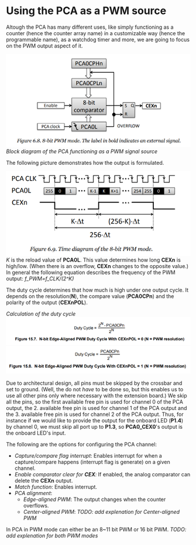# Using the PCA as a PWM source

Altough the PCA has many different uses, like simply functioning as a counter (hence the counter array name) in a customizable way (hence the programmable name), as a watchdog timer and more, we are going to focus on the PWM output aspect of it.

![PWM mode of the PCA](PCA_in_PWM_mode.png)
*Block diagram of the PCA functioning as a PWM signal source*

The following picture demonstrates how the output is formulated.

![Output generation of the PCA in PWM mode](PCA_in_PWM_mode_output.png)
*K* is the reload value of **PCA0L**. This value determines how long **CEXn** is high/low. (When there is an overflow, **CEXn** changes to the opposite value.)
In general the following equation describes the frequency of the PWM output: *f_PWM=f_CLK/(2^K)*

The duty cycle determines that how much is high under one output cycle. It depends on the resolution(**N**), the compare value (**PCA0CPn**) and the polarity of the output (**CEXnPOL**).

*Calculation of the duty cycle*
![Duty cycle of PCA: PWM, CEXnPOL=0](PCA_in_PWM_mode_duty_cycle1.png) ![Duty cycle of PCA: PWM, CEXnPOL=1](PCA_in_PWM_mode_duty_cycle2.png)

Due to architectural design, all pins must be skipped by the crossbar and set to ground. (Well, the do not *have* to be done so, but this enables us to use all other pins only where necessary with the extension board.) We skip all the pins, so the first available free pin is used for channel 0 of the PCA output, the 2. available free pin is used for channel 1 of the PCA output and the 3. available free pin is used for channel 2 of the PCA output. Thus, for instance if we would like to provide the output for the onboard LED (**P1.4**) by channel 0, we must skip all port up to **P1.3**, so **PCA0_CEX0**'s output is the onboard LED's input.

The following are the options for configuring the PCA channel:

- *Capture/compare flag interrupt*: Enables interrupt for when a capture/compare happens (interrupt flag is generate) on a given channel.
- *Enable comparator clear for **CEX**:* If enabled, the analog comparator can delete the **CEXn** output.
- *Match function*: Enables interrupt.
- *PCA alignment*:
  - *Edge-aligned PWM*: The output changes when the counter overflows.
  - *Center-aligned PWM*: *TODO: add explenation for Center-aligned PWM*

In PCA in PWM mode can either be an 8~11 bit PWM or 16 bit PWM. *TODO: add explenation for both PWM modes*
